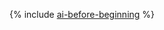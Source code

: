 {% include [ai-before-beginning](../../_includes/foundation-models/yandexgpt/ai-before-beginning.md) %}
